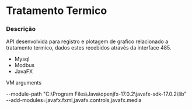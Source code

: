 # Tratamento Termico

### Descrição
API desenvolvida para registro e plotagem de grafico relacionado a tratamento termico,
dados estes recebidos através da interface 485.

* Mysql
* Modbus
* JavaFX

VM arguments

--module-path "C:\Program Files\Java\openjfx-17.0.2\javafx-sdk-17.0.2\lib" --add-modules=javafx.fxml,javafx.controls,javafx.media
